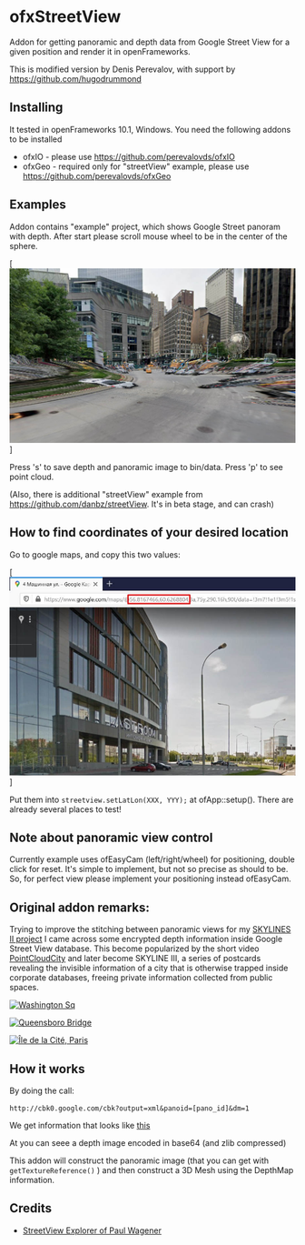# ofxStreetView
Addon for getting panoramic and depth data from Google Street View for a given position and render it in openFrameworks.

This is modified version by Denis Perevalov, with support by https://github.com/hugodrummond

## Installing 
It tested in openFrameworks 10.1, Windows.
You need the following addons to be installed
* ofxIO - please use https://github.com/perevalovds/ofxIO
* ofxGeo - required only for "streetView" example, please use https://github.com/perevalovds/ofxGeo

## Examples
Addon contains "example" project, which shows Google Street panoram with depth.
After start please scroll mouse wheel to be in the center of the sphere.

[ ![Screenshot](https://raw.githubusercontent.com/perevalovds/ofxStreetView/master/screenshot.jpg)]

Press 's' to save depth and panoramic image to bin/data.
Press 'p' to see point cloud.
 
(Also, there is additional "streetView" example from https://github.com/danbz/streetView. It's in beta stage, and can crash)

## How to find coordinates of your desired location

Go to google maps, and copy this two values:

[ ![Coordinates](https://raw.githubusercontent.com/perevalovds/ofxStreetView/master/get_coords.jpg)]

Put them into `streetview.setLatLon(XXX, YYY);` at ofApp::setup(). There are already several places to test!



## Note about panoramic view control

Currently example uses ofEasyCam (left/right/wheel) for positioning, double click for reset.
It's simple to implement, but not so precise as should to be.
So, for perfect view please implement your positioning instead ofEasyCam.
   


## Original addon remarks:

Trying to improve the stitching between panoramic views for my [SKYLINES II project](http://patriciogonzalezvivo.com/2014/skylines/) I came across some encrypted depth information inside Google Street View database. This become popularized by the short video [PointCloudCity](http://patriciogonzalezvivo.com/2014/pointcloudcity/) and later become SKYLINE III, a series of postcards revealing the invisible information of a city that is otherwise trapped inside corporate databases, freeing private information collected from public spaces.

[ ![Washington Sq](https://farm6.staticflickr.com/5498/13923612140_0abfc6c758_b_d.jpg) ](http://patriciogonzalezvivo.com/2014/pointcloudcity/wash-sq/)

[ ![Queensboro Bridge](https://farm8.staticflickr.com/7180/14113516245_ec15ab5cd6_b_d.jpg) ](http://patriciogonzalezvivo.com/2014/skylines/queensboro)

[ ![Île de la Cité, Paris](https://farm3.staticflickr.com/2936/14114245611_0c7b69a0b9_b_d.jpg) ](http://patriciogonzalezvivo.com/2014/skylines/ile-de-la-cite/)

## How it works

By doing the call:

	http://cbk0.google.com/cbk?output=xml&panoid=[pano_id]&dm=1

We get information that looks like [this](http://maps.google.com/cbk?output=xml&cb_client=maps_sv&v=4&dm=1&hl=en&panoid=ki_KzVWkE87EgkPWg3QPXg) 

At <deptMap> you can seee a depth image encoded in base64 (and zlib compressed)

This addon will construct the panoramic image (that you can get with ```getTextureReference()``` ) and then construct a 3D Mesh using the DepthMap information.

## Credits
- [ StreetView Explorer of Paul Wagener](https://github.com/PaulWagener/Streetview-Explorer)